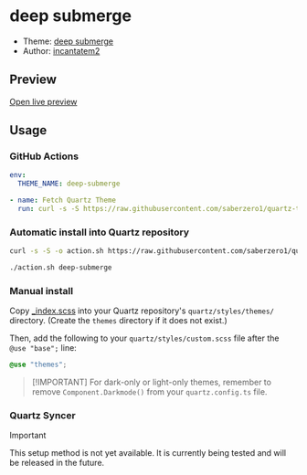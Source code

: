 # deep submerge

- Theme: [deep submerge](OBSIDIAN_THEME_URL%)
- Author: <a href="https://github.com/incantatem2" target="_blank" rel="noopener noreferrer">incantatem2</a>

## Preview

[Open live preview](https://quartz-themes.github.io/deep-submerge/)

## Usage

### GitHub Actions

```yaml
env:
  THEME_NAME: deep-submerge
```

```yaml
- name: Fetch Quartz Theme
  run: curl -s -S https://raw.githubusercontent.com/saberzero1/quartz-themes/master/action.sh | bash -s -- $THEME_NAME
```

### Automatic install into Quartz repository

```bash
curl -s -S -o action.sh https://raw.githubusercontent.com/saberzero1/quartz-themes/master/action.sh

./action.sh deep-submerge
```

### Manual install

Copy [\_index.scss](./_index.scss) into your Quartz repository's `quartz/styles/themes/` directory. (Create the `themes` directory if it does not exist.)

Then, add the following to your `quartz/styles/custom.scss` file after the `@use "base";` line:

```scss
@use "themes";
```

> [!IMPORTANT] For dark-only or light-only themes, remember to remove `Component.Darkmode()` from your `quartz.config.ts` file.

### Quartz Syncer

> [!IMPORTANT]
> This setup method is not yet available. It is currently being tested and will be released in the future.
